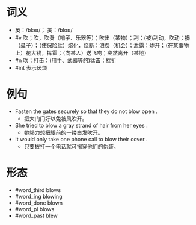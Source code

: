 # 词义
- 英：/bləʊ/； 美：/bloʊ/
- #v 吹；吹，吹奏（哨子、乐器等）；吹出（某物）；刮；(被)刮动，吹动；擤（鼻子）；（使保险丝）熔化，烧断；浪费（机会）；泄露；炸开；（在某事物上）花大钱，挥霍；（向某人）送飞吻；突然离开（某地）
- #n 吹；打击；(用手、武器等的)猛击；挫折
- #int 表示厌烦
# 例句
- Fasten the gates securely so that they do not blow open .
	- 把大门闩好以免被风吹开。
- She tried to blow a gray strand of hair from her eyes .
	- 她竭力想把眼前的一缕白发吹开。
- It would only take one phone call to blow their cover .
	- 只要拨打一个电话就可揭穿他们的伪装。
# 形态
- #word_third blows
- #word_ing blowing
- #word_done blown
- #word_pl blows
- #word_past blew
